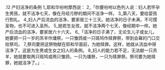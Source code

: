 .12 
产妇洁净的条例 
1_耶和华吩咐摩西说： 2_「你要吩咐以色列人说：妇人若怀孕生男孩，就不洁净七天，像在月经污秽的期间不洁净一样。 3_第八天，要给婴孩行割礼。 4_妇人产后流血的洁净，要家居三十三天。她洁净的日子未满，不可摸圣物，也不可进入圣所。 5_她若生女孩，就不洁净两个七天，像经期中一样。她产后流血的洁净，要家居六十六天。 
6_「洁净的日子满了，无论生儿子或女儿，她要把一只一岁的羔羊作燔祭，一只雏鸽或一只斑鸠作赎罪祭，带到会幕的门口交给祭司。 7_祭司要把这祭物献在耶和华面前，为她赎罪。这样，她就从流血中得洁净了。这是为生男或生女之妇人的条例。 8_妇人的能力若不足，无法献一只羔羊，她就要取两只斑鸠或两只雏鸽，一只为燔祭，一只为赎罪祭。祭司要为她赎罪，她就洁净了。」 
.